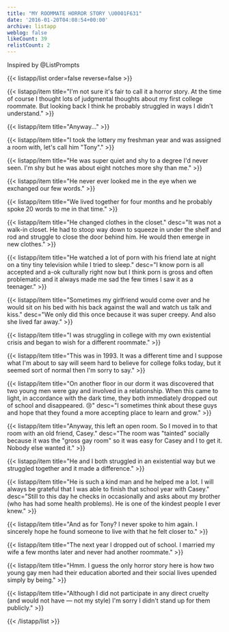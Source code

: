```yaml
---
title: "MY ROOMMATE HORROR STORY \U0001F631"
date: '2016-01-20T04:08:54+00:00'
archive: listapp
weblog: false
likeCount: 39
relistCount: 2
---
```


Inspired by @ListPrompts

<!--more-->

{{< listapp/list order=false reverse=false >}}

   {{< listapp/item title="I'm not sure it's fair to call it a horror story. At the time of course I thought lots of judgmental thoughts about my first college roommate. But looking back I think he probably struggled in ways I didn't understand." >}}

   {{< listapp/item title="Anyway..." >}}

   {{< listapp/item title="I took the lottery my freshman year and was assigned a room with, let's call him \"Tony\"." >}}

   {{< listapp/item title="He was super quiet and shy to a degree I'd never seen. I'm shy but he was about eight notches more shy than me." >}}

   {{< listapp/item title="He never ever looked me in the eye when we exchanged our few words." >}}

   {{< listapp/item title="We lived together for four months and he probably spoke 20 words to me in that time." >}}

   {{< listapp/item title="He changed clothes in the closet."
      desc="It was not a walk-in closet. He had to stoop way down to squeeze in under the shelf and rod and struggle to close the door behind him. He would then emerge in new clothes." >}}

   {{< listapp/item title="He watched a lot of porn with his friend late at night on a tiny tiny television while I tried to sleep."
      desc="I know porn is all accepted and a-ok culturally right now but I think porn is gross and often problematic and it always made me sad the few times I saw it as a teenager." >}}

   {{< listapp/item title="Sometimes my girlfriend would come over and he would sit on his bed with his back against the wall and watch us talk and kiss."
      desc="We only did this once because it was super creepy. And also she lived far away." >}}

   {{< listapp/item title="I was struggling in college with my own existential crisis and began to wish for a different roommate." >}}

   {{< listapp/item title="This was in 1993. It was a different time and I suppose what I'm about to say will seem hard to believe for college folks today, but it seemed sort of normal then I'm sorry to say." >}}

   {{< listapp/item title="On another floor in our dorm it was discovered that two young men were gay and involved in a relationship. When this came to light, in accordance with the dark time, they both immediately dropped out of school and disappeared. 😢"
      desc="I sometimes think about these guys and hope that they found a more accepting place to learn and grow." >}}

   {{< listapp/item title="Anyway, this left an open room. So I moved in to that room with an old friend, Casey."
      desc="The room was \"tainted\" socially because it was the \"gross gay room\" so it was easy for Casey and I to get it. Nobody else wanted it." >}}

   {{< listapp/item title="He and I both struggled in an existential way but we struggled together and it made a difference." >}}

   {{< listapp/item title="He is such a kind man and he helped me a lot. I will always be grateful that I was able to finish that school year with Casey."
      desc="Still to this day he checks in occasionally and asks about my brother (who has had some health problems). He is one of the kindest people I ever knew." >}}

   {{< listapp/item title="And as for Tony? I never spoke to him again. I sincerely hope he found someone to live with that he felt closer to." >}}

   {{< listapp/item title="The next year I dropped out of school. I married my wife a few months later and never had another roommate." >}}

   {{< listapp/item title="Hmm. I guess the only horror story here is how two young gay men had their education aborted and their social lives upended simply by being." >}}

   {{< listapp/item title="Although I did not participate in any direct cruelty (and would not have — not my style) I'm sorry I didn't stand up for them publicly." >}}

{{< /listapp/list >}}
